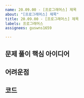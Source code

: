 ```yaml
---
name: 20.09.00 - [프로그래머스] 제목
about: "[프로그래머스] 제목"
title: 20.09.00 - [프로그래머스] 제목
labels: 프로그래머스
assignees: guswns1659

---
```


## 문제 풀이 핵심 아이디어 

## 어려운점 

## 코드
